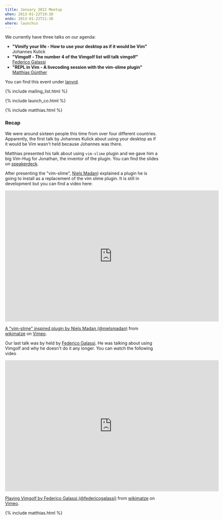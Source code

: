 ```yaml
---
title: January 2013 Meetup
when: 2013-01-22T19:30
ends: 2013-01-22T21:30
where: launchco
---
```


We currently have three talks on our agenda:


<ul>
  <li>
    <strong>"Vimify your life - How to use your desktop as if it would be Vim"</strong> <br>
    Johannes Kulick
  </li>
  <li>
    <strong>"Vimgolf - The number 4 of the Vimgolf list will talk vimgolf"</strong> <br>
    <a href="https://twitter.com/federicogalassi">Federico Galassi</a>
  </li>
  <li>
    <strong>"REPL in Vim - A livecoding session with the vim-slime plugin"</strong> <br>
    <a href="https://twitter.com/wikimatze">Matthias Günther</a>
  </li>
</ul>


You can find this event under [lanyrd](http://lanyrd.com/2013/vimberlin-2013-01/).

{% include mailing_list.html %}

{% include launch_co.html %}

{% include matthias.html %}


### Recap

We were around sixteen people this time from over four different countries. Apparently, the first talk by Johannes Kulick about using your desktop as if it would be Vim wasn't held because Johannes was there.


Matthias presented his talk about using `vim-slime` plugin and we gave him a big Vim-Hug for Jonathan, the inventor of the plugin. You can find the slides on [speakerdeck](https://speakerdeck.com/wikimatze/vim-slime).


After presenting the "vim-slime", [Niels Madan](https://twitter.com/nielsmadan)) explained a plugin he is going to install as a replacement of the vim slime plugin. It is still in development but you can find a video here:


<iframe src="http://player.vimeo.com/video/58042262" width="700" height="430" frameborder="0" webkitAllowFullScreen mozallowfullscreen allowFullScreen></iframe> <p><a href="http://vimeo.com/58042262">A "vim-slime" inspired plugin by Niels Madan (@nielsmadan)</a> from <a href="http://vimeo.com/wikimatze">wikimatze</a> on <a href="http://vimeo.com">Vimeo</a>.</p>


Our last talk was by held by [Federico Galassi](https://twitter.com/federicogalassi). He was talking about using Vimgolf and why he doesn't do it any longer. You can watch the following video


<iframe src="http://player.vimeo.com/video/58049475" width="700" height="430" frameborder="0" webkitAllowFullScreen mozallowfullscreen allowFullScreen></iframe> <p><a href="http://vimeo.com/58049475">Playing Vimgolf by Federico Galassi (@federicogalassi)</a> from <a href="http://vimeo.com/wikimatze">wikimatze</a> on <a href="http://vimeo.com">Vimeo</a>.</p>


{% include matthias.html %}

